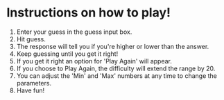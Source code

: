 # Instructions on how to play!
1. Enter your guess in the guess input box.
2. Hit guess.
3. The response will tell you if you're higher or lower than the answer.
4. Keep guessing until you get it right!
5. If you get it right an option for 'Play Again' will appear.
6. If you choose to Play Again, the difficulty will extend the range by 20.
7. You can adjust the 'Min' and 'Max' numbers at any time to change the parameters.
8. Have fun!

